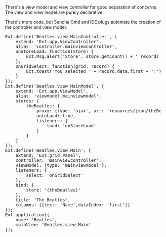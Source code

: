 There's a view model and view controller for good separation of concerns. 
The view and view model are purely declarative. 

There's more code, but Sencha Cmd and IDE plugs automate the creation of the controller
and view model. 

<pre class="runnable classic">
Ext.define('Beatles.view.MainController', {
    extend: 'Ext.app.ViewController',
    alias: 'controller.mainviewcontroller',
    onStoreLoad: function(store) {
        Ext.Msg.alert('Store', store.getCount() + ' records were loaded.');
    }, 
    onGridSelect: function(grid, record) {
        Ext.toast('You selected ' + record.data.first + '!');
    }
});
Ext.define('Beatles.view.MainModel', {
    extend: 'Ext.app.ViewModel',
    alias: 'viewmodel.mainviewmodel',
    stores: { 
        theBeatles: {
            proxy: {type: 'ajax', url: 'resources/json/theBeatles.json'},
            autoLoad: true,
            listeners: {
                load: 'onStoreLoad'
            }
        }
    }
});
Ext.define('Beatles.view.Main', {
    extend: 'Ext.grid.Panel',
    controller: 'mainviewcontroller',
    viewModel: {type: 'mainviewmodel'},
    listeners: {
        select: 'onGridSelect'
    },
    bind: {
        store: '{theBeatles}'
    },
    title: 'The Beatles',
    columns: [{text: 'Name',dataIndex: 'first'}]
});
Ext.application({
    name: 'Beatles',
    mainView: 'Beatles.view.Main'
});
</pre>
